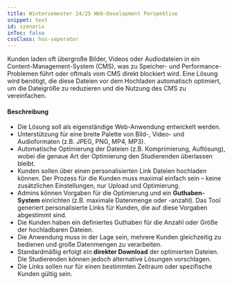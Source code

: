 ```yaml
---
title: Wintersemester 24/25 Web-Development Perspektive
snippet: text
id: szenario
inToc: false
cssClass: has-seperator
---
```


<div class="medium-hero">Kunden laden oft übergroße Bilder, Videos oder Audiodateien in ein Content-Management-System (CMS), was zu Speicher- und Performance-Problemen führt oder oftmals vom CMS direkt blockiert wird. Eine Lösung wird benötigt, die diese Dateien vor dem Hochladen automatisch optimiert, um die Dateigröße zu reduzieren und die Nutzung des CMS zu vereinfachen.</div>

#### Beschreibung
  - Die Lösung soll als eigenständige Web-Anwendung entwickelt werden.
  - Unterstützung für eine breite Palette von Bild-, Video- und Audioformaten (z.B. JPEG, PNG, MP4, MP3).
  - Automatische Optimierung der Dateien (z.B. Komprimierung, Auflösung), wobei die genaue Art der Optimierung den Studierenden überlassen bleibt.
  - Kunden sollen über einen personalisierten Link Dateien hochladen können. Der Prozess für die Kunden muss maximal einfach sein – keine zusätzlichen Einstellungen, nur Upload und Optimierung.
  - Admins können Vorgaben für die Optimierung und ein **Guthaben-System** einrichten (z.B. maximale Datenmenge oder -anzahl). Das Tool generiert personalisierte Links für Kunden, die auf diese Vorgaben abgestimmt sind.
  - Die Kunden haben ein definiertes Guthaben für die Anzahl oder Größe der hochladbaren Dateien.
  - Die Anwendung muss in der Lage sein, mehrere Kunden gleichzeitig zu bedienen und große Datenmengen zu verarbeiten.
  - Standardmäßig erfolgt ein **direkter Download** der optimierten Dateien. Die Studierenden können jedoch alternative Lösungen vorschlagen.
  - Die Links sollen nur für einen bestimmten Zeitraum oder spezifische Kunden gültig sein.
